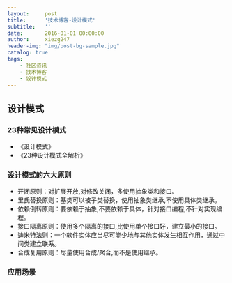 ```yaml
---
layout:     post
title:      '技术博客-设计模式'
subtitle:   ''
date:       2016-01-01 00:00:00
author:     xiezg247
header-img: "img/post-bg-sample.jpg"
catalog: true
tags:
    - 社区资讯
    - 技术博客
    - 设计模式
---
```


## 设计模式

### 23种常见设计模式
- 《设计模式》
- 《23种设计模式全解析》

### 设计模式的六大原则
- 开闭原则：对扩展开放,对修改关闭，多使用抽象类和接口。
- 里氏替换原则：基类可以被子类替换，使用抽象类继承,不使用具体类继承。
- 依赖倒转原则：要依赖于抽象,不要依赖于具体，针对接口编程,不针对实现编程。
- 接口隔离原则：使用多个隔离的接口,比使用单个接口好，建立最小的接口。
- 迪米特法则：一个软件实体应当尽可能少地与其他实体发生相互作用，通过中间类建立联系。
- 合成复用原则：尽量使用合成/聚合,而不是使用继承。

### 应用场景